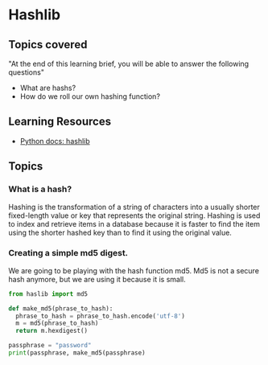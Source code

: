 # Hashlib

## Topics covered

"At the end of this learning brief, you will be able to answer the following questions"

* What are hashs?
* How do we roll our own hashing function?

## Learning Resources

* [Python docs: hashlib](https://docs.python.org/3/library/hashlib.html)

## Topics

### What is a hash?

Hashing is the transformation of a string of characters into a usually shorter fixed-length value or key that represents the original string. Hashing is used to index and retrieve items in a database because it is faster to find the item using the shorter hashed key than to find it using the original value.

### Creating a simple md5 digest.

We are going to be playing with the hash function md5. Md5 is not a secure hash anymore, but we are using it because it is small.

```python
from haslib import md5

def make_md5(phrase_to_hash):
  phrase_to_hash = phrase_to_hash.encode('utf-8')
  m = md5(phrase_to_hash)
  return m.hexdigest()

passphrase = "password"
print(passphrase, make_md5(passphrase)
```
